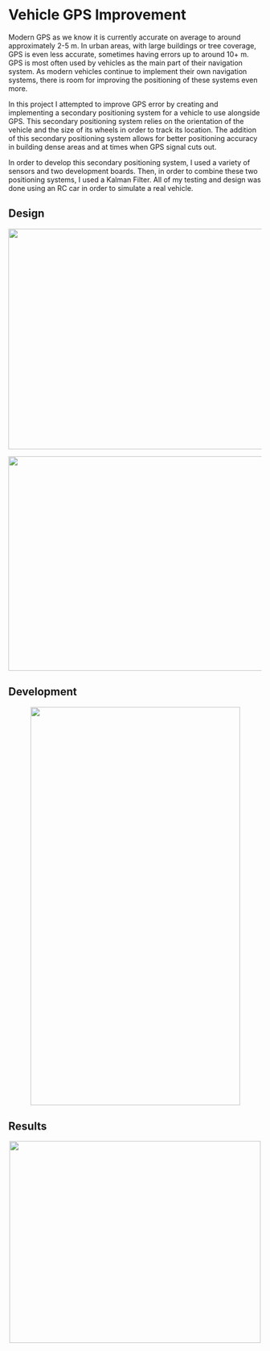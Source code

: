 # Vehicle GPS Improvement

Modern GPS as we know it is currently accurate on average to around approximately 2-5 m. In urban areas, with large buildings or tree coverage, GPS is even less accurate, sometimes having errors up to around 10+ m. GPS is most often used by vehicles as the main part of their navigation system. As modern vehicles continue to implement their own navigation systems, there is room for improving the positioning of these systems even more.

In this project I attempted to improve GPS error by creating and implementing a secondary positioning system for a vehicle to use alongside GPS. This secondary positioning system relies on the orientation of the vehicle and the size of its wheels in order to track its location. The addition of this secondary positioning system allows for better positioning accuracy in building dense areas and at times when GPS signal cuts out.

In order to develop this secondary positioning system, I used a variety of sensors and two development boards. Then, in order to combine these two positioning systems, I used a Kalman Filter. All of my testing and design was done using an RC car in order to simulate a real vehicle.

## Design

<p align="center">
  <img src="https://i.imgur.com/09ZYpva.png" width="613" height="438">
</p>

<p align="center">
  <img src="https://i.imgur.com/jboK9KN.png" width="672" height="426">
</p>

## Development

<p align="center">
  <img src="https://i.imgur.com/Bhq02v5.jpg" width="417" height="791">
</p>

## Results

<p align="center">
  <img src="https://i.imgur.com/tKpTdKr.png" width="500" height="401">
</p>
